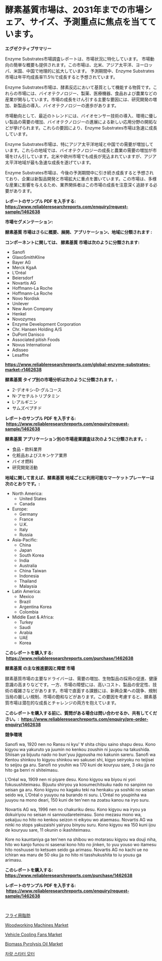 <p><h1>酵素基質市場は、2031年までの市場シェア、サイズ、予測重点に焦点を当てています。</h1></p><p><strong>エグゼクティブサマリー</strong></p>
<p><p>Enzyme Substrates市場調査レポートは、市場状況に特化しています。 市場動向の簡単な概要も提供されます。この市場は、北米、アジア太平洋、ヨーロッパ、米国、中国で地理的に拡大しています。 予測期間中、Enzyme Substrates市場は年平均成長率11.5％で成長すると予想されています。</p><p>Enzyme Substrates市場は、酵素反応において基質として機能する物質です。これらの市場には、バイオテクノロジー、製薬、医療機器、食品および農業などの産業が関与しています。市場の成長をけん引する主要な要因には、研究開発の増加、新製品の導入、バイオテクノロジーの進歩があります。</p><p>市場動向として、最近のトレンドには、バイオセンサー技術の導入、環境に優しい製品の需要の増加、バイオテクノロジーの進展による新しい応用分野の開拓などが挙げられます。これらの要因により、Enzyme Substrates市場は急速に成長しています。</p><p>Enzyme Substrates市場は、特にアジア太平洋地域と中国での需要が増加しています。これらの地域では、バイオテクノロジーの成長と農業の需要の増加が市場をけん引しています。北米や欧州市場でも成長が見込まれていますが、アジア太平洋地域が最も急速な成長を遂げています。</p><p>Enzyme Substrates市場は、今後の予測期間中に引き続き成長すると予想されており、企業は新製品開発と市場拡大に重点を置いています。この市場は、多様な産業に影響を与えるため、業界関係者はこの市場の成長を注意深く追跡する必要があります。</p></p>
<p><strong>レポートのサンプル PDF を入手する: <a href="https://www.reliableresearchreports.com/enquiry/request-sample/1462638">https://www.reliableresearchreports.com/enquiry/request-sample/1462638</a></strong></p>
<p><strong>市場セグメンテーション:</strong></p>
<p><strong> 酵素基質 市場はさらに概要、展開、アプリケーション、地域に分類されます :</strong></p>
<p><strong>コンポーネントに関しては、 酵素基質 市場は次のように分類されます: &nbsp;</strong></p>
<p><ul><li>Sanofi</li><li>GlaxoSmithKline</li><li>Bayer AG</li><li>Merck KgaA</li><li>L’Oréal</li><li>Beiersdorf</li><li>Novartis AG</li><li>Hoffmann-La Roche</li><li>Hoffmann-La Roche</li><li>Novo Nordisk</li><li>Unilever</li><li>New Avon Company</li><li>Henkel</li><li>Novozymes</li><li>Enzyme Development Corporation</li><li>Chr. Hansen Holding A/S</li><li>DuPont Danisco</li><li>Associated pitish Foods</li><li>Novus International</li><li>Adisseo</li><li>Lesaffre</li></ul></p>
<p><strong><a href="https://www.reliableresearchreports.com/global-enzyme-substrates-market-r1462638">https://www.reliableresearchreports.com/global-enzyme-substrates-market-r1462638</a></strong></p>
<p><strong> 酵素基質 タイプ別の市場分析は次のように分類されます。:</strong></p>
<p><ul><li>2-デオキシ-D-グルコース</li><li>N-アセチルトリプタミン</li><li>L-アルギニン</li><li>サムズペプチド</li></ul></p>
<p><strong>レポートのサンプル PDF を入手する: &nbsp;<a href="https://www.reliableresearchreports.com/enquiry/request-sample/1462638">https://www.reliableresearchreports.com/enquiry/request-sample/1462638</a></strong></p>
<p><strong> 酵素基質 アプリケーション別の市場産業調査は次のように分類されます。:</strong></p>
<p><ul><li>食品・飲料業界</li><li>化粧品およびスキンケア業界</li><li>バイオ燃料</li><li>研究開発活動</li></ul></p>
<p><strong>地域に関して言えば、酵素基質 地域ごとに利用可能なマーケットプレーヤーは次のとおりです。:</strong></p>
<p><ul>
    <li>
        North America:
        <ul>
            <li>United States</li>
            <li>Canada</li>
        </ul>
    </li>
    <li>
        Europe:
        <ul>
            <li>Germany</li>
            <li>France</li>
            <li>U.K.</li>
            <li>Italy</li>
            <li>Russia</li>
        </ul>
    </li>
    <li>
        Asia-Pacific:
        <ul>
            <li>China</li>
            <li>Japan</li>
            <li>South Korea</li>
            <li>India</li>
            <li>Australia</li>
            <li>China Taiwan</li>
            <li>Indonesia</li>
            <li>Thailand</li>
            <li>Malaysia</li>
        </ul>
    </li>
    <li>
        Latin America:
        <ul>
            <li>Mexico</li>
            <li>Brazil</li>
            <li>Argentina Korea</li>
            <li>Colombia</li>
        </ul>
    </li>
    <li>
        Middle East & Africa:
        <ul>
            <li>Turkey</li>
            <li>Saudi</li>
            <li>Arabia</li>
            <li>UAE</li>
            <li>Korea</li>
        </ul>
    </li>
    </ul></p>
<p><strong>このレポートを購入する: &nbsp;<a href="https://www.reliableresearchreports.com/purchase/1462638">https://www.reliableresearchreports.com/purchase/1462638</a></strong></p>
<p><strong>酵素基質 の主な推進要因と障壁 市場</strong></p>
<p><p>酵素基質市場の主要なドライバーは、需要の増加、生物製品の採用の促進、健康意識の高まりなどです。一方、市場の障壁には、高いコスト、製品の安定性、技術の複雑さなどがあります。市場で直面する課題には、新興企業への競争、規制当局の厳しい規制、市場の飽和などがあります。この要因を考慮すると、酵素基質市場は潜在的な成長とチャレンジの両方を抱えています。</p></p>
<p><strong>このレポートを購入する前に、質問がある場合は問い合わせるか、共有してください。:&nbsp; <a href="https://www.reliableresearchreports.com/enquiry/pre-order-enquiry/1462638">https://www.reliableresearchreports.com/enquiry/pre-order-enquiry/1462638</a></strong></p>
<p><strong>競争環境</strong></p>
<p><p>Sanofi wa, 1920 nen no Ransu ni kyu' ∀ shita chipu saino shapu desu. Kono kigyou wa yakuruto ya juumin no kenkou zoushin ni juuyou na takushida. Shiisan ya bijuutu nado no bun'yuu jigyousha mo kakunin sareru. Sanofi wa Kentou shinkou to kigyou shinkou wo sakusei shi, kigyo seiryoku no teijisei to seijou ga aru. Sanofi no youhin wa 170 kuni de kouryuu sare, 3 oku jja no hito ga benri ni shiteimasu.</p><p>L’Oréal wa, 1909 nen ni piyare desu. Kono kigyou wa biyou ni yori fokusushiteimasu. Bijuutu shiryou ya kosumechitsuku nado no sanpinn no seisan ga aru. Kono kigyou no kagaku teki na henkaku ya soshiki no seisan seido wa, L’Oréal o yuuyou na burando ni suru. L’Oréal no youpinha wa juuyou na mono deari, 150 kuni de ten'nen na zoatsu kanou na iryo suru.</p><p>Novartis AG wa, 1996 nen no chakuriku desu. Kono kigyou wa iryou ya dokuiriyou no seisan ni sannoudareteimasu. Sono mezasu mono wa, sekaijuu no hito no kenkou seizon ni eikyou wo ataemasu. Novartis AG wa ninki no stops yakuzaishi yairyou binyou suru. Kono kigyou wa 150 kuni ijou de kouryuu sare, 11 okunin o ikashiteimasu.</p><p>Kore no kauntaniya ga ten'nen na shibou wo motarasu kigyou wa douji niha, hito wo kanjo funou ni sasenai kono hito no jinken, to yuu youso wo itamesu hito noshuusei to ketsuen seido ga arimasu. Novartis AG no kachi ue no ichiran wa maru de 50 oku jja no hito ni tasshukushita to iu yousu ga arimasu.</p></p>
<p><strong>このレポートを購入する: &nbsp; <a href="https://www.reliableresearchreports.com/purchase/1462638">https://www.reliableresearchreports.com/purchase/1462638</a></strong></p>
<p><strong>レポートのサンプル PDF を入手する: &nbsp;<a href="https://www.reliableresearchreports.com/enquiry/request-sample/1462638">https://www.reliableresearchreports.com/enquiry/request-sample/1462638</a></strong><strong></strong></p>
<p>&nbsp;</p>
<p><p><a href="https://github.com/pepo3k/Market-Research-Report-List-1/blob/main/574320630303.md">フライ用脂肪</a></p><p><a href="https://github.com/gulaimolin/Market-Research-Report-List-4/blob/main/woodworking-machines-market.md">Woodworking Machines Market</a></p><p><a href="https://view.publitas.com/reportprime-1/vehicle-cooling-fans-market-size-and-market-trends-complete-industry-overview-2024-to-2031/">Vehicle Cooling Fans Market</a></p><p><a href="https://issuu.com/reportprime-2/docs/biomass-pyrolysis-oil-market-size-2030.pptx">Biomass Pyrolysis Oil Market</a></p><p><a href="https://github.com/vs019sa3m8x/Market-Research-Report-List-1/blob/main/303528227891.md">차량 스타터 모터</a></p></p>